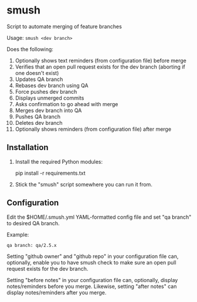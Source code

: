 smush
=====

Script to automate merging of feature branches

Usage: `smush <dev branch>`

Does the following:

1. Optionally shows text reminders (from configuration file) before merge
2. Verifies that an open pull request exists for the dev branch (aborting if one doesn't exist)
3. Updates QA branch
4. Rebases dev branch using QA
5. Force pushes dev branch
6. Displays unmerged commits
7. Asks confirmation to go ahead with merge
8. Merges dev branch into QA
9. Pushes QA branch
10. Deletes dev branch
11. Optionally shows reminders (from configuration file) after merge

Installation
------------

1. Install the required Python modules:

    pip install -r requirements.txt

2. Stick the "smush" script somewhere you can run it from.

Configuration
-------------

Edit the $HOME/.smush.yml YAML-formatted config file and set "qa branch" to desired QA branch.

Example:

    qa branch: qa/2.5.x

Setting "github owner" and "github repo" in your configuration file can, optionally, enable you
to have smush check to make sure an open pull request exists for the dev branch.

Setting "before notes" in your configuration file can, optionally, display
notes/reminders before you merge. Likewise, setting "after notes" can display
notes/reminders after you merge.
